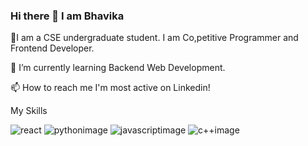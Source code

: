 ###                                                    Hi there 👋 I am Bhavika
🔭I am a CSE undergraduate student. I am Co,petitive Programmer and Frontend Developer.

🌱 I’m currently learning Backend Web Development.

📫 How to reach me I'm most active on Linkedin!

My Skills

![react](https://user-images.githubusercontent.com/91602025/171986072-e90ae63c-8d8c-4df3-9252-f688c153d810.png)
![pythonimage](https://user-images.githubusercontent.com/91602025/171986611-22cb9d14-cb68-438e-898d-c4c30301da96.jpeg)
![javascriptimage](https://user-images.githubusercontent.com/91602025/171986659-e3f81cb1-feea-44b2-9f05-3931d9d6911a.png)
![c++image](https://user-images.githubusercontent.com/91602025/171986695-3c80417c-6f54-4039-9f95-eb2b28457d17.png)


<!--
**Bhavika-14
/Bhavika-14** is a ✨ _special_ ✨ repository because its `README.md` (this file) appears on your GitHub profile.

Here are some ideas to get you started:

- 🔭 I’m currently working on ...
- 🌱 I’m currently learning ...
- 👯 I’m looking to collaborate on ...
- 🤔 I’m looking for help with ...
- 💬 Ask me about ...
- 📫 How to reach me: ...
- 😄 Pronouns: ...
- ⚡ Fun fact: ...
-->
